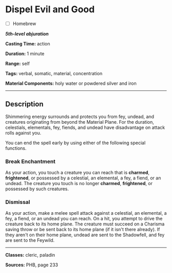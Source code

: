 # Dispel Evil and Good

- [ ] Homebrew

***5th-level abjuration***

**Casting Time:** action

**Duration:** 1 minute

**Range:** self

**Tags:** verbal, somatic, material, concentration

**Material Components:** holy water or powdered silver and iron

---

## Description
Shimmering energy surrounds and protects you from fey, undead, and creatures originating from beyond the Material Plane. For the duration, celestials, elementals, fey, fiends, and undead have disadvantage on attack rolls against you.

You can end the spell early by using either of the following special functions.

### Break Enchantment
As your action, you touch a creature you can reach that is **charmed**, **frightened**, or possessed by a celestial, an elemental, a fey, a fiend, or an undead. The creature you touch is no longer **charmed**, **frightened**, or possessed by such creatures.

### Dismissal
As your action, make a melee spell attack against a celestial, an elemental, a fey, a fiend, or an undead you can reach. On a hit, you attempt to drive the creature back to its home plane. The creature must succeed on a Charisma saving throw or be sent back to its home plane (if it isn't there already). If they aren't on their home plane, undead are sent to the Shadowfell, and fey are sent to the Feywild.

---

**Classes:** cleric, paladin

**Sources:** PHB, page 233
